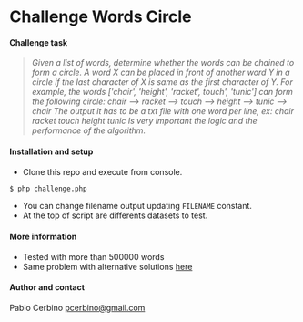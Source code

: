 # Challenge Words Circle

#### Challenge task

>  *Given a list of words, determine whether the words can be chained to form a circle. 
A word X can be placed in front of another word Y in a circle if the last character of X is same as the first character of Y.
For example, the words ['chair', 'height', 'racket', touch', 'tunic'] can form the following circle:
chair --> racket --> touch --> height --> tunic --> chair
The output it has to be a txt file with one word per line, ex:
chair racket touch height tunic
Is very important the logic and the performance of the algorithm.*

#### Installation and setup

- Clone this repo and execute from console.
```sh
$ php challenge.php
```
- You can change filename output updating ```FILENAME``` constant.
- At the top of script are differents datasets to test.

####  More information
- Tested with more than 500000 words
- Same problem with alternative solutions [here](https://careercup.com/question?id=5932349506191360)

####  Author and contact

Pablo Cerbino
pcerbino@gmail.com

